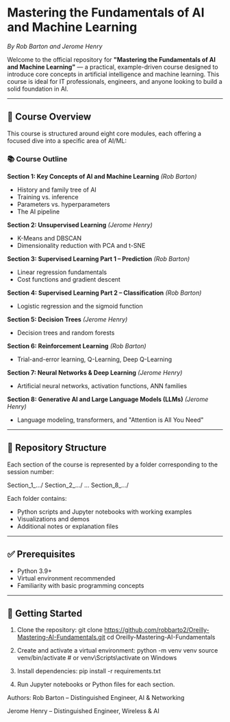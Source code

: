 # Mastering the Fundamentals of AI and Machine Learning  
*By Rob Barton and Jerome Henry*

Welcome to the official repository for **"Mastering the Fundamentals of AI and Machine Learning"** — a practical, example-driven course designed to introduce core concepts in artificial intelligence and machine learning. This course is ideal for IT professionals, engineers, and anyone looking to build a solid foundation in AI.

---

## 🧠 Course Overview

This course is structured around eight core modules, each offering a focused dive into a specific area of AI/ML:

### 📚 Course Outline

**Section 1: Key Concepts of AI and Machine Learning** *(Rob Barton)*  
- History and family tree of AI  
- Training vs. inference  
- Parameters vs. hyperparameters  
- The AI pipeline  

**Section 2: Unsupervised Learning** *(Jerome Henry)*  
- K-Means and DBSCAN  
- Dimensionality reduction with PCA and t-SNE  

**Section 3: Supervised Learning Part 1 – Prediction** *(Rob Barton)*  
- Linear regression fundamentals  
- Cost functions and gradient descent  

**Section 4: Supervised Learning Part 2 – Classification** *(Rob Barton)*  
- Logistic regression and the sigmoid function  

**Section 5: Decision Trees** *(Jerome Henry)*  
- Decision trees and random forests  

**Section 6: Reinforcement Learning** *(Rob Barton)*  
- Trial-and-error learning, Q-Learning, Deep Q-Learning  

**Section 7: Neural Networks & Deep Learning** *(Jerome Henry)*  
- Artificial neural networks, activation functions, ANN families  

**Section 8: Generative AI and Large Language Models (LLMs)** *(Jerome Henry)*  
- Language modeling, transformers, and "Attention is All You Need"

---

## 📂 Repository Structure

Each section of the course is represented by a folder corresponding to the session number:

Section_1_.../
Section_2_.../
...
Section_8_.../


Each folder contains:
- Python scripts and Jupyter notebooks with working examples
- Visualizations and demos
- Additional notes or explanation files

---

## ✅ Prerequisites

- Python 3.9+
- Virtual environment recommended
- Familiarity with basic programming concepts

---

## 🚀 Getting Started

1. Clone the repository:
   git clone https://github.com/robbarto2/Oreilly-Mastering-AI-Fundamentals.git
   cd Oreilly-Mastering-AI-Fundamentals

2. Create and activate a virtual environment:
    python -m venv venv
    source venv/bin/activate  # or venv\Scripts\activate on Windows

3. Install dependencies:
    pip install -r requirements.txt

4. Run Jupyter notebooks or Python files for each section.

Authors: 
Rob Barton – Distinguished Engineer, AI & Networking

Jerome Henry – Distinguished Engineer, Wireless & AI




